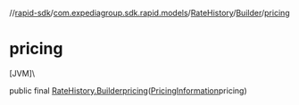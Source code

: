 //[rapid-sdk](../../../../index.md)/[com.expediagroup.sdk.rapid.models](../../index.md)/[RateHistory](../index.md)/[Builder](index.md)/[pricing](pricing.md)

# pricing

[JVM]\

public final [RateHistory.Builder](index.md)[pricing](pricing.md)([PricingInformation](../../-pricing-information/index.md)pricing)
